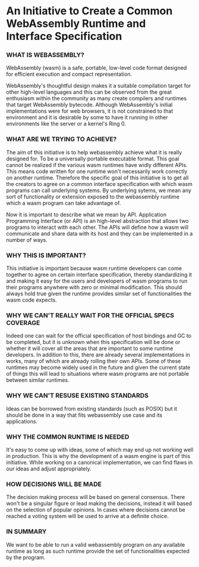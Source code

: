 # An Initiative to Create a Common WebAssembly Runtime and Interface Specification

### WHAT IS WEBASSEMBLY?
WebAssembly (wasm) is a safe, portable, low-level code format designed for efficient execution and compact representation.

WebAssembly's thoughtful design makes it a suitable compilation target for other high-level languages and this can be observed from the great enthusiasm within the community as many create compilers and runtimes that target WebAssembly bytecode. Although WebAssembly's initial implementations were for web browsers, it is not constrained to that environment and it is desirable by some to have it running in other environments like the server or a kernel's Ring 0.

### WHAT ARE WE TRYING TO ACHIEVE?
The aim of this initiative is to help webassembly achieve what it is really designed for. To be a universally portable executable format. This goal cannot be realized if the various wasm runtimes have widly different APIs. This means code written for one runtime won't necessarily work correctly on another runtime. Therefore the specific goal of this initiative is to get all the creators to agree on a common interface specification with which wasm programs can call underlying systems. By underlying sytems, we mean any sort of functionality or extension exposed to the webassembly runtime which a wasm program can take advantage of.

Now it is important to describe what we mean by API. Application Programming Interface (or API) is an high-level abstraction that allows two programs to interact with each other. The APIs will define how a wasm will communicate and share data with its host and they can be implemented in a number of ways.

### WHY THIS IS IMPORTANT?
This initiative is important because wasm runtime developers can come together to agree on certain interface specification, thereby standardizing it and making it easy for the users and developers of wasm programs to run their programs anywhere with zero or minimal modification. This should always hold true given the runtime provides similar set of functionalities the wasm code expects.

### WHY WE CAN'T REALLY WAIT FOR THE OFFICIAL SPECS COVERAGE
Indeed one can wait for the official specification of host bindings and GC to be completed, but it is unknown when this specification will be done or whether it will cover all the areas that are important to some runtime developers. In addition to this, there are already several implementations in works, many of which are already rolling their own APIs. Some of these runtimes may become widely used in the future and given the current state of things this will lead to situations where wasm programs are not portable between similar runtimes.

### WHY WE CAN'T RESUSE EXISTING STANDARDS
Ideas can be borrowed from existing standards (such as POSIX) but it should be done in a way that fits webassembly use case and its applications.

### WHY THE COMMON RUNTIME IS NEEDED
It's easy to come up with ideas, some of which may end up not working well in production. This is why the development of a wasm engine is part of this initiative.
While working on a canonical implementation, we can find flaws in our ideas and adjust appropriately.

### HOW DECISIONS WILL BE MADE
The decision making process will be based on general consensus. There won't be a singular figure or lead making the decisions, instead it will based on the selection of popular opinions. In cases where decisions cannot be reached a voting system will be used to arrive at a definite choice.

### IN SUMMARY
We want to be able to run a valid webassembly program on any available runtime as long as such runtime provide the set of functionalities expected by the program.

